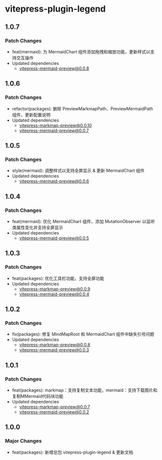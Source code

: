 # vitepress-plugin-legend

## 1.0.7

### Patch Changes

- feat(mermaid): 为 MermaidChart 组件添加拖拽和缩放功能，更新样式以支持交互操作
- Updated dependencies
  - vitepress-mermaid-preview@0.0.8

## 1.0.6

### Patch Changes

- refactor(packages): 删除 PreviewMarkmapPath、PreviewMermaidPath 组件，更新配置说明
- Updated dependencies
  - vitepress-markmap-preview@0.0.10
  - vitepress-mermaid-preview@0.0.7

## 1.0.5

### Patch Changes

- style(mermaid): 调整样式以支持全屏显示 & 更新 MermaidChart 组件
- Updated dependencies
  - vitepress-mermaid-preview@0.0.6

## 1.0.4

### Patch Changes

- feat(mermaid): 优化 MermaidChart 组件，添加 MutationObserver 以监听类属性变化并支持全屏显示
- Updated dependencies
  - vitepress-mermaid-preview@0.0.5

## 1.0.3

### Patch Changes

- feat(packages): 优化工具栏功能，支持全屏功能
- Updated dependencies
  - vitepress-markmap-preview@0.0.9
  - vitepress-mermaid-preview@0.0.4

## 1.0.2

### Patch Changes

- fix(packages): 修复 MindMapRoot 和 MermaidChart 组件中缺失引号问题
- Updated dependencies
  - vitepress-markmap-preview@0.0.8
  - vitepress-mermaid-preview@0.0.3

## 1.0.1

### Patch Changes

- feat(packages): markmap：支持复制文本功能，mermaid：支持下载图片和复制MMermaid代码块功能
- Updated dependencies
  - vitepress-markmap-preview@0.0.7
  - vitepress-mermaid-preview@0.0.2

## 1.0.0

### Major Changes

- feat(packages): 新增总包 vitepress-plugin-legend & 更新文档
